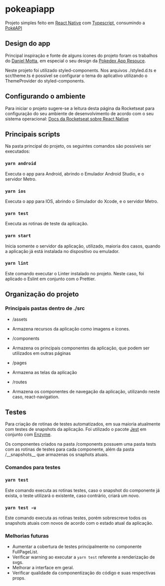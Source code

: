 
# pokeapiapp



Projeto simples feito em [React Native](https://reactnative.dev) com [Typescript](https://www.typescriptlang.org), consumindo a [PokéAPI](https://pokeapi.com)



## Design do app



Principal inspiração e fonte de alguns ícones do projeto foram os trabalhos do [Daniel Motta](https://dribbble.com/DanielMots), em especial o seu design da [Pokedex App Resouce](https://www.sketchappsources.com/free-source/3989-pokedex-app-sketch-freebie-resource.html).



Neste projeto foi utilizado styled-components. Nos arquivos ./styled.d.ts e scr/theme.ts é possível se configurar o tema do aplicativo utilizando o ThemeProvider do styled-components.



## Configurando o ambiente



Para iniciar o projeto sugere-se a leitura desta página da Rocketseat para configuração do seu ambiente de desenvolvimento de acordo com o seu sistema operacional: [Docs da Rocketseat sobre React Native](https://react-native.rocketseat.dev)



## Principais scripts



Na pasta principal do projeto, os seguintes comandos são possíveis ser executados:



### `yarn android`



Executa o app para Android, abrindo o Emulador Android Studio, e o servidor Metro.



### `yarn ios`



Executa o app para IOS, abrindo o Simulador do Xcode, e o servidor Metro.



### `yarn test`



Executa as rotinas de teste da aplicação.



### `yarn start`



Inicia somente o servidor da aplicação, utilizado, maioria dos casos, quando a aplicação já está instalada no dispositivo ou emulador.



### `yarn lint`



Este comando executar o Linter instalado no projeto. Neste caso, foi aplicado o Eslint em conjunto com o Prettier.



## Organização do projeto



### Principais pastas dentro de ./src



- /assets

- Armazena recursos da aplicação como imagens e ícones.

- /components

- Armazena os principais componentes da aplicação, que podem ser utilizados em outras páginas

- /pages

- Armazena as telas da aplicação

- /routes

- Armazena os componentes de navegação da aplicação, utilizando neste caso, react-navigation.

## Testes

Para criação de rotinas de testes automatizados, em sua maioria atualmente com testes de snapshots da aplicação. Foi utilizado o pacote [Jest](https://jestjs.io) em conjunto com [Enzyme](https://github.com/enzymejs/enzyme).

Os componentes criados na pasta /components possuem uma pasta tests com as rotinas de testes para cada componente, além da pasta /\_\_snapshots\_\_ que armazenas os snaphots atuais.

### Comandos para testes

### `yarn test`

Este comando executa as rotinas testes, caso o snapshot do componente já exista, o teste utilizará o existente, caso contrário, criará um novo.

### `yarn test -u`

Este comando executa as rotinas testes, porém sobrescreve todos os snapshots atuais com novos de acordo com o estado atual da aplicação.

### Melhorias futuras

 - Aumentar a cobertura de testes principalmente no componente FullPageList.
 - Verificar warning ao executar a `yarn test` referente a renderização de svgs.
 - Melhorar a interface em geral.
 - Verificar qualidade da componentização do código e suas respectivas props.
